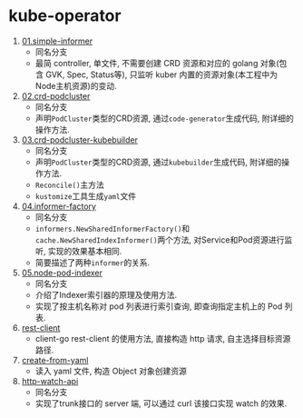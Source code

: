 # kube-operator

1. [01.simple-informer](../../tree/01.simple-informer)
    - 同名分支
    - 最简 controller, 单文件, 不需要创建 CRD 资源和对应的 golang 对象(包含 GVK, Spec, Status等), 只监听 kuber 内置的资源对象(本工程中为Node主机资源)的变动.
2. [02.crd-podcluster](../../tree/02.crd-podcluster)
    - 同名分支
    - 声明`PodCluster`类型的CRD资源, 通过`code-generator`生成代码, 附详细的操作方法.
3. [03.crd-podcluster-kubebuilder](../../tree/03.crd-podcluster-kubebuilder)
    - 同名分支
    - 声明`PodCluster`类型的CRD资源, 通过`kubebuilder`生成代码, 附详细的操作方法.
    - `Reconcile()`主方法
    - `kustomize`工具生成`yaml`文件
4. [04.informer-factory](../../tree/04.informer-factory)
    - 同名分支
    - `informers.NewSharedInformerFactory()`和`cache.NewSharedIndexInformer()`两个方法, 对Service和Pod资源进行监听, 实现的效果基本相同.
    - 简要描述了两种`informer`的关系.
5. [05.node-pod-indexer](../../tree/05.node-pod-indexer)
    - 同名分支
    - 介绍了Indexer索引器的原理及使用方法.
    - 实现了按主机名称对 pod 列表进行索引查询, 即查询指定主机上的 Pod 列表.
6. [rest-client](../../tree/rest-client)
    - client-go rest-client 的使用方法, 直接构造 http 请求, 自主选择目标资源路径.
7. [create-from-yaml](../../tree/create-from-yaml)
    - 读入 yaml 文件, 构造 Object 对象创建资源
8. [http-watch-api](../../tree/http-watch-api)
    - 同名分支
    - 实现了trunk接口的 server 端, 可以通过 curl 该接口实现 watch 的效果.
